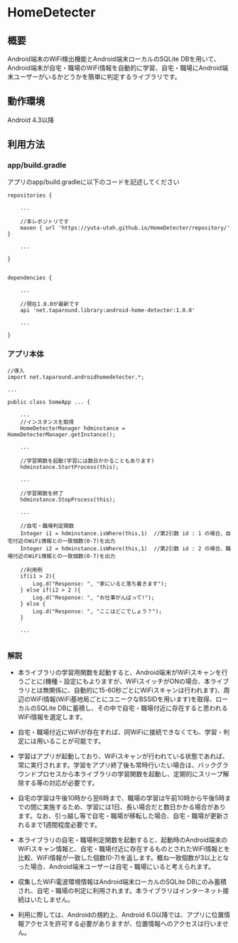 # HomeDetecter

## 概要

Android端末のWiFi検出機能とAndroid端末ローカルのSQLite DBを用いて、Android端末が自宅・職場のWiFi情報を自動的に学習、自宅・職場にAndroid端末ユーザーがいるかどうかを簡単に判定するライブラリです。

## 動作環境

Android 4.3以降

## 利用方法

### app/build.gradle
アプリのapp/build.gradleに以下のコードを記述してください

```
repositories {    

    ...

    //本レポジトリです
    maven { url 'https://yuta-utah.github.io/HomeDetecter/repository/' } 
    
    ...
    
}


dependencies {

    ...

    //現在1.0.0が最新です
    api 'net.taparound.library:android-home-detecter:1.0.0'
    
    ...
    
}
```

### アプリ本体
```
//導入
import net.taparound.androidhomedetecter.*;

...

public class SomeApp ... {

    ...
    //インスタンスを取得
    HomeDetecterManager hdminstance = HomeDetecterManager.getInstance();

    ...

    //学習関数を起動(学習には数日かかることもあります)
    hdminstance.StartProcess(this);

    ...
    
    //学習関数を終了
    hdminstance.StopProcess(this);

    ...
    
    //自宅・職場判定関数
    Integer i1 = hdminstance.isWhere(this,1)  //第2引数 id : 1 の場合、自宅付近のWiFi情報との一致個数(0-7)を出力
    Integer i2 = hdminstance.isWhere(this,1)  //第2引数 id : 2 の場合、職場付近のWiFi情報との一致個数(0-7)を出力
    
    //利用例
    if(i1 > 2){ 
        Log.d("Response: ", "家にいると落ち着きます");
    } else if(i2 > 2 ){
        Log.d("Response: ", "お仕事がんばって!");
    } else {
        Log.d("Response: ", "ここはどこでしょう？");
    }
    
    ...
        
```

### 解説

+ 本ライブラリの学習用関数を起動すると、Android端末がWiFiスキャンを行うごとに(機種・設定にもよりますが、WiFiスイッチがONの場合、本ライブラリとは無関係に、自動的に15-60秒ごとにWiFiスキャンは行われます)、周辺のWiFi情報(WiFi基地局ごとにユニークなBSSIDを用います)を取得、ローカルのSQLite DBに蓄積し、その中で自宅・職場付近に存在すると思われるWiFi情報を選定します。

+ 自宅・職場付近にWiFiが存在すれば、同WiFiに接続できなくても、学習・判定には用いることが可能です。

+ 学習はアプリが起動しており、WiFiスキャンが行われている状態であれば、常に実行されます。学習をアプリ終了後も常時行いたい場合は、バックグラウンドプロセスから本ライブラリの学習関数を起動し、定期的にスリープ解除する等の対応が必要です。

+ 自宅の学習は午後10時から翌6時まで、職場の学習は午前10時から午後5時までの間に実施するため、学習には1日、長い場合だと数日かかる場合があります。なお、引っ越し等で自宅・職場が移転した場合、自宅・職場が更新されるまで1週間程度必要です。

+ 本ライブラリの自宅・職場判定関数を起動すると、起動時のAndroid端末のWiFiスキャン情報と、自宅・職場付近に存在するものとされたWiFi情報とを比較、WiFi情報が一致した個数(0-7)を返します。概ね一致個数が3以上となった場合、Android端末ユーザーは自宅・職場にいると考えられます。

+ 収集したWiFi電波環境情報はAndroid端末ローカルのSQLite DBにのみ蓄積され、自宅・職場の判定に利用されます。本ライブラリはインターネット接続はいたしません。

+ 利用に際しては、Androidの規約上、Android 6.0以降では、アプリに位置情報アクセスを許可する必要がありますが、位置情報へのアクセスは行いません。



